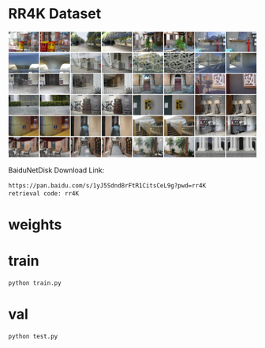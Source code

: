 # RR4K Dataset
![RR4k Samples](https://github.com/jengchauwei/RR4K/blob/main/imgs/RR4K_samples.png)


BaiduNetDisk Download Link: 

    https://pan.baidu.com/s/1yJ5Sdnd8rFtR1CitsCeL9g?pwd=rr4K 
    retrieval code: rr4K 

# weights

# train
    python train.py
# val
    python test.py
